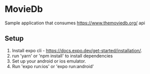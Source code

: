 # MovieDb

Sample application that consumes https://www.themoviedb.org/ api

## Setup

1. Install expo cli - https://docs.expo.dev/get-started/installation/.
2. run 'yarn' or 'npm install' to install dependencies
3. Set up your android or ios emulator.
4. Run 'expo run:ios' or 'expo run:android'
